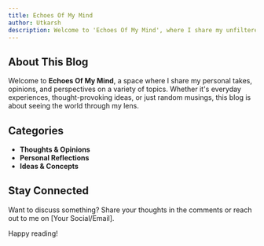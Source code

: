 ```yaml
---
title: Echoes Of My Mind
author: Utkarsh
description: Welcome to 'Echoes Of My Mind', where I share my unfiltered thoughts, unique perspectives, and personal takes on everything that catches my mind. From everyday experiences to big ideas, I dive deep into the way I see the world—questioning, exploring, and sometimes challenging the norm. Whether you agree, disagree, or land somewhere in between, this is a space for open-minded conversations and fresh perspectives. Stick around, think along, and let’s see the world differently together.
---
```


## About This Blog  
Welcome to **Echoes Of My Mind**, a space where I share my personal takes, opinions, and perspectives on a variety of topics. Whether it's everyday experiences, thought-provoking ideas, or just random musings, this blog is about seeing the world through my lens.  


## Categories  
- **Thoughts & Opinions**  
- **Personal Reflections**  
- **Ideas & Concepts**  

## Stay Connected  
Want to discuss something? Share your thoughts in the comments or reach out to me on [Your Social/Email].  

Happy reading!  

